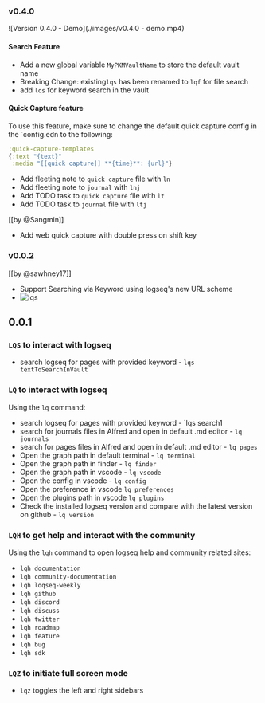 ### v0.4.0

![Version 0.4.0 - Demo](./images/v0.4.0 - demo.mp4)

#### Search Feature

- Add a new global variable `MyPKMVaultName` to store the default vault name
- Breaking Change: existing`lqs` has been renamed to `lqf` for file search
- add `lqs` for keyword search in the vault

#### Quick Capture feature

To use this feature, make sure to change the default quick capture config in the `config.edn to the following:

```clojure
:quick-capture-templates
{:text "{text}"
 :media "[[quick capture]] **{time}**: {url}"}
```

- Add fleeting note to `quick capture` file with `ln`
- Add fleeting note to `journal` with `lnj`
- Add TODO task to `quick capture` file with `lt`
- Add TODO task to `journal` file with `ltj`

[[by @Sangmin]]

- Add web quick capture with double press on shift key

### v0.0.2

[[by @sawhney17]]

- Support Searching via Keyword using logseq's new URL scheme
- ![lqs](https://user-images.githubusercontent.com/536716/164122146-067197ee-7008-43fc-8fd8-ba1aca2acd7c.gif)

## 0.0.1

### `LQS` to interact with logseq

- search logseq for pages with provided keyword - `lqs textToSearchInVault`

### `LQ` to interact with logseq

Using the `lq` command:

- search logseq for pages with provided keyword - `lqs search1
- search for journals files in Alfred and open in default .md editor - `lq journals`
- search for pages files in Alfred and open in default .md editor - `lq pages`
- Open the graph path in default terminal - `lq terminal`
- Open the graph path in finder - `lq finder`
- Open the graph path in vscode - `lq vscode`
- Open the config in vscode - `lq config`
- Open the preference in vscode `lq preferences`
- Open the plugins path in vscode `lq plugins`
- Check the installed logseq version and compare with the latest version on github - `lq version`

### `LQH` to get help and interact with the community

Using the `lqh` command to open logseq help and community related sites:

- `lqh documentation`
- `lqh community-documentation`
- `lqh loqseq-weekly`
- `lqh github`
- `lqh discord`
- `lqh discuss`
- `lqh twitter`
- `lqh roadmap`
- `lqh feature`
- `lqh bug`
- `lqh sdk`

### `LQZ` to initiate full screen mode

- `lqz` toggles the left and right sidebars

